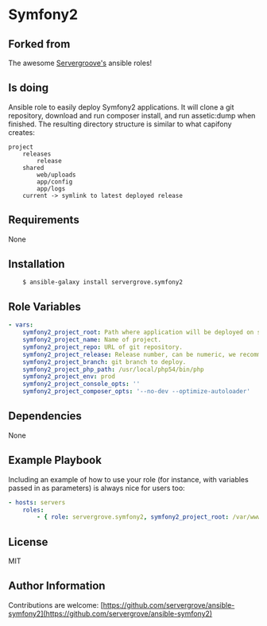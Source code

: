 Symfony2
========

Forked from
------------
The awesome [Servergroove's](https://github.com/servergrove/ansible-symfony2) ansible roles!

Is doing
------------
Ansible role to easily deploy Symfony2 applications. It will clone a git repository, download and run composer install, and run assetic:dump when finished. The resulting directory structure is similar to what capifony creates:

```
project
    releases
        release
    shared
        web/uploads
        app/config
        app/logs
    current -> symlink to latest deployed release
```

Requirements
------------

None

Installation
------------

```
    $ ansible-galaxy install servergrove.symfony2
```


Role Variables
--------------

```yaml
- vars:
    symfony2_project_root: Path where application will be deployed on server.
    symfony2_project_name: Name of project.
    symfony2_project_repo: URL of git repository.
    symfony2_project_release: Release number, can be numeric, we recommend to set it to release date/time, 20140327100911
    symfony2_project_branch: git branch to deploy.
    symfony2_project_php_path: /usr/local/php54/bin/php
    symfony2_project_env: prod
    symfony2_project_console_opts: ''
    symfony2_project_composer_opts: '--no-dev --optimize-autoloader'
```

Dependencies
------------

None

Example Playbook
-------------------------

Including an example of how to use your role (for instance, with variables passed in as parameters) is always nice for users too:

```yaml
- hosts: servers
    roles:
        - { role: servergrove.symfony2, symfony2_project_root: /var/www/vhosts/example.com/, symfony2_project_name: demo, symfony2_project_branch: master, symfony2_project_release: 1 }
```

License
-------

MIT

Author Information
------------------

Contributions are welcome: [https://github.com/servergrove/ansible-symfony2](https://github.com/servergrove/ansible-symfony2)
